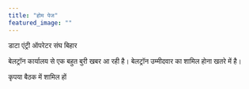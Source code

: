 ```yaml
---
title: "होम पेज"
featured_image: ""
---
```


डाटा एंट्री ऑपरेटर संघ बिहार
<br/>

बेलट्रॉन कार्यालय से एक बहुत बुरी खबर आ रही है। बेलट्रॉन उम्मीदवार का शामिल होना खतरे में है।

कृपया बैठक में शामिल हों